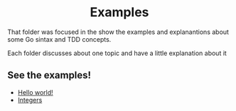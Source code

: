 <div align="center">
    <h1>Examples</h1>
</div>

That folder was focused in the show the examples and explanantions about some Go sintax and TDD concepts. 

Each folder discusses about one topic and have a little explanation about it

## See the examples!
- [Hello world!](https://github.com/nathanSeixeiro/learn-go-with-tests/tree/main/Examples/hello)
- [Integers](https://github.com/nathanSeixeiro/learn-go-with-tests/tree/main/Examples/integers)
